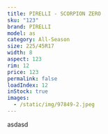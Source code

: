 ```yaml
---
title: PIRELLI - SCORPION ZERO
sku: "123"
brand: PIRELLI
model: as
category: All-Season
size: 225/45R17
width: 8
aspect: 123
rim: 12
price: 123
permalink: false
loadIndex: 12
inStock: true
images:
  - /static/img/97849-2.jpeg
---
```


a﻿sdasd
